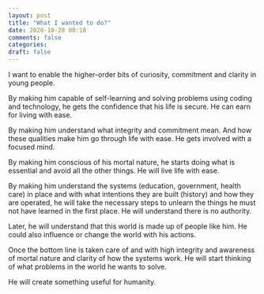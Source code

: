 ```yaml
---
layout: post
title: "What I wanted to do?"
date: 2020-10-28 00:10
comments: false
categories:
draft: false
---
```


I want to enable the higher-order bits of curiosity, commitment and clarity in young people.

By making him capable of self-learning and solving problems using coding and technology, he gets the confidence that his life is secure. He can earn for living with ease.

By making him understand what integrity and commitment mean. And how these qualities make him go through life with ease. He gets involved with a focused mind.

By making him conscious of his mortal nature, he starts doing what is essential and avoid all the other things. He will live life with ease.

By making him understand the systems (education, government, health care) in place and with what intentions they are built (history) and how they are operated, he will take the necessary steps to unlearn the things he must not have learned in the first place. He will understand there is no authority.

Later, he will understand that this world is made up of people like him. He could also influence or change the world with his actions.

Once the bottom line is taken care of and with high integrity and awareness of mortal nature and clarity of how the systems work. He will start thinking of what problems in the world he wants to solve.

He will create something useful for humanity.
